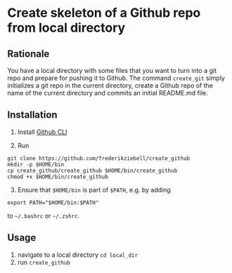 # Create skeleton of a Github repo from local directory

## Rationale
You have a local directory with some files that you want to turn into a git repo and prepare for pushing it to Github. The command `create_git` simply initializes a git repo in the current directory, create a Github repo of the name of the current directory and commits an initial README.md file.

## Installation
1. Install [Github CLI](https://github.com/cli/cli)

2. Run
```
git clone https://github.com/frederikziebell/create_github
mkdir -p $HOME/bin
cp create_github/create_github $HOME/bin/create_github
chmod +x $HOME/bin/create_github
```
3. Ensure that `$HOME/bin` is part of `$PATH`, e.g. by adding 
```
export PATH="$HOME/bin:$PATH"
```
to `~/.bashrc` or `~/.zshrc`.

## Usage
1. navigate to a local directory
    `cd local_dir`
2. run
    `create_github`
